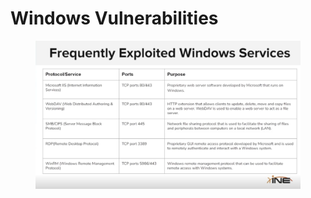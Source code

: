 # Windows Vulnerabilities

<figure><img src="../../../.gitbook/assets/Screenshot 2025-07-04 215050.png" alt=""><figcaption></figcaption></figure>
